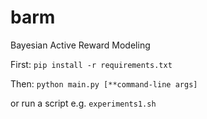 # barm
Bayesian Active Reward Modeling

First: ```pip install -r requirements.txt```

Then:
```python main.py [**command-line args]```

or run a script e.g. ```experiments1.sh```
